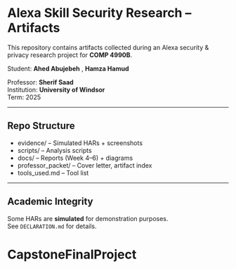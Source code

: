 # Alexa Skill Security Research – Artifacts

This repository contains artifacts collected during an Alexa security & privacy research project for **COMP 4990B**.

Student: **Ahed Abujebeh** , **Hamza Hamud**

Professor: **Sherif Saad**  
Institution: **University of Windsor**  
Term: 2025

---

## Repo Structure
- evidence/ – Simulated HARs + screenshots
- scripts/ – Analysis scripts
- docs/ – Reports (Week 4–6) + diagrams
- professor_packet/ – Cover letter, artifact index
- tools_used.md – Tool list

---

## Academic Integrity
Some HARs are **simulated** for demonstration purposes.  
See `DECLARATION.md` for details.
# CapstoneFinalProject
